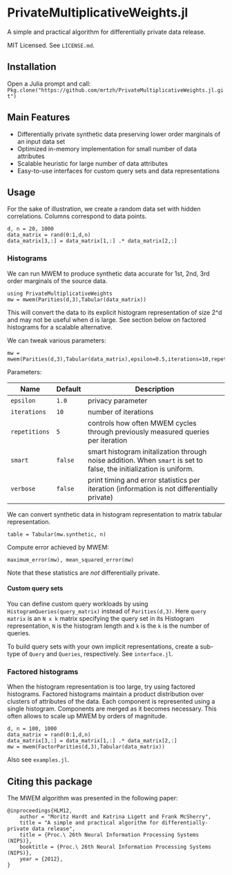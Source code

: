 # PrivateMultiplicativeWeights.jl

A simple and practical algorithm for differentially private data release.

MIT Licensed. See `LICENSE.md`.

## Installation

Open a Julia prompt and call: `Pkg.clone("https://github.com/mrtzh/PrivateMultiplicativeWeights.jl.git")`

## Main Features

* Differentially private synthetic data preserving lower order marginals of an input data set
* Optimized in-memory implementation for small number of data attributes
* Scalable heuristic for large number of data attributes
* Easy-to-use interfaces for custom query sets and data representations

## Usage
For the sake of illustration, we create a random data set with hidden correlations. Columns correspond to data points.
```
d, n = 20, 1000
data_matrix = rand(0:1,d,n)
data_matrix[3,:] = data_matrix[1,:] .* data_matrix[2,:]
```

### Histograms

We can run MWEM to produce synthetic data accurate for 1st, 2nd, 3rd order marginals of the source data.
```
using PrivateMultiplicativeWeights
mw = mwem(Parities(d,3),Tabular(data_matrix))
```
This will convert the data to its explicit histogram representation of size 2^d and may not be useful when d is large. See section below on factored histograms for a scalable alternative.

We can tweak various parameters:
```
mw = mwem(Parities(d,3),Tabular(data_matrix),epsilon=0.5,iterations=10,repetitions=10,smart=false)
```
Parameters:

| Name | Default | Description |
| ---- | ------- | ----------- |
| `epsilon` | `1.0` |  privacy parameter |
| `iterations` | `10` | number of iterations |
| `repetitions`| `5` | controls how often MWEM cycles through previously measured queries per iteration |
| `smart` | `false` | smart histogram initalization through noise addition. When `smart` is set to false, the initialization is uniform. |
| `verbose` | `false` | print timing and error statistics per iteration (information is not differentially private)

We can convert synthetic data in histogram representation to matrix tabular representation.
```
table = Tabular(mw.synthetic, n)
```
Compute error achieved by MWEM:
```
maximum_error(mw), mean_squared_error(mw)
```
Note that these statistics are *not* differentially private.

#### Custom query sets

You can define custom query workloads by using `HistogramQueries(query_matrix)` instead of `Parities(d,3)`. Here `query matrix` is an `N x k` matrix specifying the query set in its Histogram representation, `N` is the histogram length and `k` is the `k` is the number of queries.

To build query sets with your own implicit representations, create a sub-type of `Query` and `Queries`, respectively. See `interface.jl`.

### Factored histograms
When the histogram representation is too large, try using factored histograms. Factored histograms maintain a product distribution over clusters of attributes of the data. Each component is represented using a single histogram. Components are merged as it becomes necessary. This often allows to scale up MWEM by orders of magnitude.
```
d, n = 100, 1000
data_matrix = rand(0:1,d,n)
data_matrix[3,:] = data_matrix[1,:] .* data_matrix[2,:]
mw = mwem(FactorParities(d,3),Tabular(data_matrix))
```

Also see `examples.jl`.

## Citing this package

The MWEM algorithm was presented in the following paper:
```
@inproceedings{HLM12,
	author = "Moritz Hardt and Katrina Ligett and Frank McSherry",
	title = "A simple and practical algorithm for differentially-private data release",
    title = {Proc.\ 26th Neural Information Processing Systems (NIPS)},
    booktitle = {Proc.\ 26th Neural Information Processing Systems (NIPS)},
    year = {2012},
}
```
